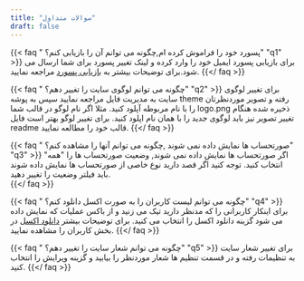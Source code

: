 ```yaml
---
title: "سوالات متداول"
draft: false
---
```


{{< faq " پسورد خود را فراموش کرده ام,چگونه می توانم آن را بازیابی کنم؟" "q1" >}}
 برای بازیابی پسورد ایمیل خود را وارد کرده و لینک تغییر پسورد برای شما ارسال می شود.برای توضیحات بیشتر به [بازیابی پسورد](../administration/system/#بازیابی-پسورد) مراجعه نمایید.
{{</ faq >}}

{{< faq " چگونه می توانم لوگوی سایت را تغییر دهم؟" "q2" >}}
برای تغییر لوگوی سایت به مدیریت فایل مراجعه نمایید سپس به پوشه theme رفته و تصویر موردنظرتان را با نام مربوطه آپلود کنید. مثلا اگر نام لوگو در قالب شما logo.png ذخیره شده هنگام تغییر تصویر نیز باید لوگوی جدید را با همان نام اپلود کنید. برای تغییر لوگو بهتر است فایل readme قالب خود را مطالعه نمایید.
{{</ faq >}}

{{< faq " صورتحساب ها نمایش داده نمی شوند ,چگونه می توانم آنها را مشاهده کنم؟" "q3" >}}
اگر صورتحساب ها نمایش داده نمی شوند, وضعیت صورتحساب ها را "همه" انتخاب کنید. توجه کنید اگر قصد دارید نوع خاصی از صورتحساب ها نمایش داده شوند باید فیلتر وضعیت را تغییر دهید.   
{{</ faq >}}

{{< faq " چگونه می توانم لیست کاربران را به صورت اکسل دانلود کنم؟" "q4" >}}
 برای اینکار کاربرانی را که مدنظر دارید تیک می زنید و از باکس عملیات که نمایش داده می شود گزینه دانلود اکسل را انتخاب می کنید. برای توضیحات بیشتر [دانلود اکسل](../administration/system/#دانلود-اکسل) در بخش کاربران را مشاهده نمایید.
{{</ faq >}}

{{< faq " چگونه می توانم شعار سایت را تغییر دهم؟" "q5" >}}
برای تغییر شعار سایت به تنظیمات رفته و در قسمت تنظیم ها شعار موردنظر را بیابید و گزینه ویرایش را انتخاب کنید.
{{</ faq >}}


